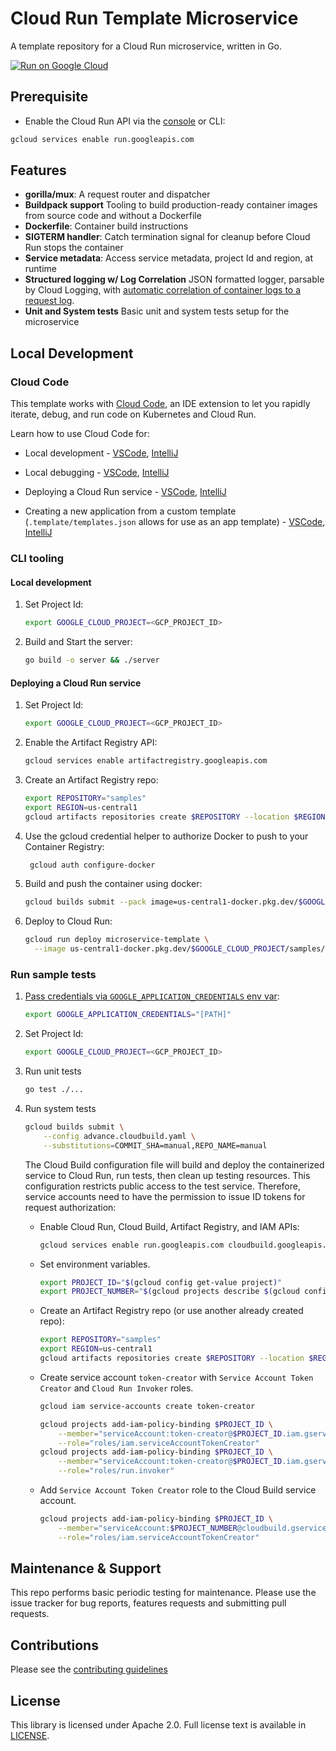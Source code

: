 # Cloud Run Template Microservice

A template repository for a Cloud Run microservice, written in Go.

[![Run on Google Cloud](https://deploy.cloud.run/button.svg)](https://deploy.cloud.run)

## Prerequisite

* Enable the Cloud Run API via the [console](https://console.cloud.google.com/apis/library/run.googleapis.com?_ga=2.124941642.1555267850.1615248624-203055525.1615245957) or CLI:

```bash
gcloud services enable run.googleapis.com
```

## Features

* **gorilla/mux**: A request router and dispatcher
* **Buildpack support** Tooling to build production-ready container images from source code and without a Dockerfile
* **Dockerfile**: Container build instructions
* **SIGTERM handler**: Catch termination signal for cleanup before Cloud Run stops the container
* **Service metadata**: Access service metadata, project Id and region, at runtime
* **Structured logging w/ Log Correlation** JSON formatted logger, parsable by Cloud Logging, with [automatic correlation of container logs to a request log](https://cloud.google.com/run/docs/logging#correlate-logs).
* **Unit and System tests** Basic unit and system tests setup for the microservice

## Local Development

### Cloud Code

This template works with [Cloud Code](https://cloud.google.com/code), an IDE extension
to let you rapidly iterate, debug, and run code on Kubernetes and Cloud Run.

Learn how to use Cloud Code for:

* Local development - [VSCode](https://cloud.google.com/code/docs/vscode/developing-a-cloud-run-service), [IntelliJ](https://cloud.google.com/code/docs/intellij/developing-a-cloud-run-service)

* Local debugging - [VSCode](https://cloud.google.com/code/docs/vscode/debugging-a-cloud-run-service), [IntelliJ](https://cloud.google.com/code/docs/intellij/debugging-a-cloud-run-service)

* Deploying a Cloud Run service - [VSCode](https://cloud.google.com/code/docs/vscode/deploying-a-cloud-run-service), [IntelliJ](https://cloud.google.com/code/docs/intellij/deploying-a-cloud-run-service)
* Creating a new application from a custom template (`.template/templates.json` allows for use as an app template) - [VSCode](https://cloud.google.com/code/docs/vscode/create-app-from-custom-template), [IntelliJ](https://cloud.google.com/code/docs/intellij/create-app-from-custom-template)

### CLI tooling

#### Local development

1. Set Project Id:

    ```bash
    export GOOGLE_CLOUD_PROJECT=<GCP_PROJECT_ID>
    ```

2. Build and Start the server:

    ```bash
    go build -o server && ./server
    ```

#### Deploying a Cloud Run service

1. Set Project Id:

    ```bash
    export GOOGLE_CLOUD_PROJECT=<GCP_PROJECT_ID>
    ```

1. Enable the Artifact Registry API:
    ```bash
    gcloud services enable artifactregistry.googleapis.com
    ```

1. Create an Artifact Registry repo:
    ```bash
    export REPOSITORY="samples"
    export REGION=us-central1
    gcloud artifacts repositories create $REPOSITORY --location $REGION --repository-format "docker"
    ```
  
2. Use the gcloud credential helper to authorize Docker to push to your
   Container Registry:

   ```bash
    gcloud auth configure-docker
    ```

3. Build and push the container using docker:

    ```bash
    gcloud builds submit --pack image=us-central1-docker.pkg.dev/$GOOGLE_CLOUD_PROJECT/samples/microservice-template:manual
    ```

4. Deploy to Cloud Run:

    ```bash
    gcloud run deploy microservice-template \
      --image us-central1-docker.pkg.dev/$GOOGLE_CLOUD_PROJECT/samples/microservice-template:manual
    ```

### Run sample tests

1. [Pass credentials via `GOOGLE_APPLICATION_CREDENTIALS` env var](https://cloud.google.com/docs/authentication/production#passing_variable):

    ```bash
    export GOOGLE_APPLICATION_CREDENTIALS="[PATH]"
    ```

2. Set Project Id:

    ```bash
    export GOOGLE_CLOUD_PROJECT=<GCP_PROJECT_ID>
    ```

3. Run unit tests

    ```bash
    go test ./...
    ```

4. Run system tests

    ```bash
    gcloud builds submit \
        --config advance.cloudbuild.yaml \
        --substitutions=COMMIT_SHA=manual,REPO_NAME=manual
    ```

    The Cloud Build configuration file will build and deploy the containerized
    service to Cloud Run, run tests, then clean up testing resources. This
    configuration restricts public access to the test service. Therefore,
    service accounts need to have the permission to issue ID tokens for request
    authorization:
    * Enable Cloud Run, Cloud Build, Artifact Registry, and IAM APIs:
        ```bash
        gcloud services enable run.googleapis.com cloudbuild.googleapis.com iamcredentials.googleapis.com artifactregistry.googleapis.com
        ```

    * Set environment variables.
        ```bash
        export PROJECT_ID="$(gcloud config get-value project)"
        export PROJECT_NUMBER="$(gcloud projects describe $(gcloud config get-value project) --format='value(projectNumber)')"
        ```

    * Create an Artifact Registry repo (or use another already created repo):
        ```bash
        export REPOSITORY="samples"
        export REGION=us-central1
        gcloud artifacts repositories create $REPOSITORY --location $REGION --repository-format "docker"
        ```
  
    * Create service account `token-creator` with `Service Account Token Creator` and `Cloud Run Invoker` roles.

        ```bash
        gcloud iam service-accounts create token-creator

        gcloud projects add-iam-policy-binding $PROJECT_ID \
            --member="serviceAccount:token-creator@$PROJECT_ID.iam.gserviceaccount.com" \
            --role="roles/iam.serviceAccountTokenCreator"
        gcloud projects add-iam-policy-binding $PROJECT_ID \
            --member="serviceAccount:token-creator@$PROJECT_ID.iam.gserviceaccount.com" \
            --role="roles/run.invoker"
        ```

    * Add `Service Account Token Creator` role to the Cloud Build service account.

        ```bash
        gcloud projects add-iam-policy-binding $PROJECT_ID \
            --member="serviceAccount:$PROJECT_NUMBER@cloudbuild.gserviceaccount.com" \
            --role="roles/iam.serviceAccountTokenCreator"
        ```

## Maintenance & Support

This repo performs basic periodic testing for maintenance. Please use the issue tracker for bug reports, features requests and submitting pull requests.

## Contributions

Please see the [contributing guidelines](CONTRIBUTING.md)

## License

This library is licensed under Apache 2.0. Full license text is available in [LICENSE](LICENSE).
